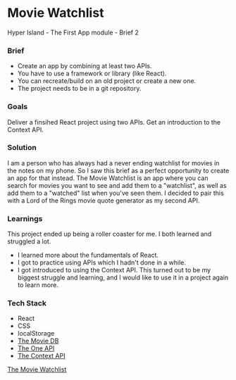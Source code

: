 # Movie Watchlist

Hyper Island - The First App module - Brief 2

### Brief
- Create an app by combining at least two APIs. 
- You have to use a framework or library (like React). 
- You can recreate/build on an old project or create a new one. 
- The project needs to be in a git repository.

### Goals
Deliver a finsihed React project using two APIs. Get an introduction to the Context API.

### Solution
I am a person who has always had a never ending watchlist for movies in the notes on my phone. So I saw this brief as a perfect opportunity to create an app for that instead. The Movie Watchlist is an app where you can search for movies you want to see and add them to a "watchlist", as well as add them to a "watched" list when you've seen them. I decided to pair this with a Lord of the Rings movie quote generator as my second API.

### Learnings
This project ended up being a roller coaster for me. I both learned and struggled a lot.
- I learned more about the fundamentals of React. 
- I got to practice using APIs which I hadn't done in a while. 
- I got introduced to using the Context API. This turned out to be my biggest struggle and learning, and I would like to use it in a project again to learn more. 

### Tech Stack
- React
- CSS
- localStorage
- [The Movie DB](https://developers.themoviedb.org/3/getting-started/introduction)
- [The One API](https://the-one-api.dev/)
- [The Context API](https://reactjs.org/docs/context.html#when-to-use-context)

[The Movie Watchlist](https://ebbaj.github.io/movie-watchlist/)
